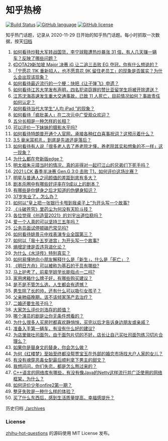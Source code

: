 # 知乎热榜
[![Build Status](https://github.com/ToWeLong/zhihu-hot-questions/workflows/CI/badge.svg)](https://github.com/ToWeLong/zhihu-hot-questions/actions)
[![GitHub language](https://img.shields.io/badge/language-golang-orange.svg)](https://golang.org/)
[![GitHub license](https://img.shields.io/github/license/ToWeLong/zhihu-hot-questions)](https://github.com/ToWeLong/zhihu-hot-questions/blob/main/LICENSE)

知乎热门话题，记录从 2020-11-29 日开始的知乎热门话题。每小时抓取一次数据，按天[归档](./archives)

<!-- BEGIN -->

1. [如何看待炒鞋大军转战国货，李宁球鞋遭热炒暴涨 31 倍，有人几天赚一辆车？反映了哪些问题？](https://www.zhihu.com/question/452737722)
1. [《DOTA2》新加坡 Major 决赛 iG 让二追三击败 EG 夺冠，你有什么想说的？](https://www.zhihu.com/question/452854474)
1. [「宁愿花 11K 重新招人，也不愿意花 9K 留住老员工」的现象是否属实？为什么会出现该现象？](https://www.zhihu.com/question/63878469)
1. [如何看待最近流行的一个梗：快把《让子弹飞》申遗？](https://www.zhihu.com/question/452583156)
1. [如何看待江苏大学发布声明，四名犯盗窃罪的赞比亚留学生将被开除遣送？](https://www.zhihu.com/question/452810851)
1. [江苏沈海高速发生重大交通事故，已致 11 人死亡，目前情况如何？事故责任如何认定？](https://www.zhihu.com/question/452830638)
1. [如何看待当代大学生“人均 iPad ”的现象？](https://www.zhihu.com/question/449381809)
1. [如何看待「疯批美人」在二次元中广受观众欢迎？](https://www.zhihu.com/question/452603572)
1. [五分长相是一种怎样的长相？](https://www.zhihu.com/question/63256882)
1. [可以评价一下妹妹的摄影水平吗?](https://www.zhihu.com/question/439813572)
1. [如何看待特朗普开通个人官网，承接各种红白喜事祝词？这预示着什么？](https://www.zhihu.com/question/452171246)
1. [3.5 毫米耳机孔，到底是先进还是落后？](https://www.zhihu.com/question/447810768)
1. [如何看待有人说「很多老人去了养老院才懂，养老院其实和想象的不一样」这一现象？](https://www.zhihu.com/question/440467400)
1. [为什么都在夸新版edge？](https://www.zhihu.com/question/385302999)
1. [明太祖朱元璋当时的情况，真的非得对一起打江山的兄弟们下死手吗？](https://www.zhihu.com/question/29104367)
1. [2021 LCK 春季半决赛 Gen.G 3:0 击败 T1，如何评价这场比赛？](https://www.zhihu.com/question/452895502)
1. [明星与普通人之间颜值的差距到底有多大？](https://www.zhihu.com/question/63311419)
1. [剧本杀圈中有哪些好评率在9成以上的剧本？](https://www.zhihu.com/question/376559705)
1. [有哪些是你健身之后才知道的伪健身知识？](https://www.zhihu.com/question/303672817)
1. [37岁失业了，怎么办？](https://www.zhihu.com/question/452583775)
1. [如何以“皇上把一张银行卡甩到我桌子上”为开头写一个故事?](https://www.zhihu.com/question/439189931)
1. [《斗破苍穹》里药尘为何没有天阶斗技？](https://www.zhihu.com/question/365727369)
1. [各位觉得《创造营2021》的刘宇出道位稳吗？](https://www.zhihu.com/question/447579155)
1. [爱一个人真的可以坚持三五年吗？](https://www.zhihu.com/question/445023515)
1. [公务员面试停顿磕巴常见吗?](https://www.zhihu.com/question/448057643)
1. [如何看待姚景元中戏表演专业全国第三？](https://www.zhihu.com/question/452242660)
1. [如何以「我十五岁进宫」为开头写一个故事?](https://www.zhihu.com/question/444720874)
1. [熵增定律是否违背进化论？](https://www.zhihu.com/question/391645572)
1. [为什么《水浒传》特别真实？](https://www.zhihu.com/question/445932631)
1. [如何易懂地向小朋友解释什么是「新生」，什么是「死亡」？](https://www.zhihu.com/question/452700050)
1. [《明日方舟》可以被称为基石的干员有哪些?](https://www.zhihu.com/question/450580829)
1. [马上护考了，前辈学姐学长能指点一二吗?](https://www.zhihu.com/question/447884087)
1. [家用烤箱什么牌子好，有哪些购买建议？](https://www.zhihu.com/question/21756417)
1. [是不是不管怎么选，人生都会有遗憾？](https://www.zhihu.com/question/450547306)
1. [男生除了长的帅，还有什么可以吸引女孩子？](https://www.zhihu.com/question/444408266)
1. [父亲肺癌晚期，该不该倾家荡产去治疗？](https://www.zhihu.com/question/446433748)
1. [二婚还要生孩子吗？](https://www.zhihu.com/question/449926690)
1. [大家怎么评价刘浩存的颜值？](https://www.zhihu.com/question/415082238)
1. [哪个演员的剧是让你无条件想看的？](https://www.zhihu.com/question/449699393)
1. [为什么很多人买房时都喜欢静悄悄，买完以后才告诉身边朋友或亲戚？](https://www.zhihu.com/question/423222976)
1. [准备入手第一辆车，有没有什么好的建议?](https://www.zhihu.com/question/378869694)
1. [为店里做吐司面包，由于面包片切的不好，店长让自己买吐司面包练习切片合理么？](https://www.zhihu.com/question/451729417)
1. [如果你是替身文的替身，你会怎么做？](https://www.zhihu.com/question/391074156)
1. [为何《红楼梦》至始至终都没帮贾宝玉在外部的婚恋市场找大户人家的女儿？](https://www.zhihu.com/question/451981483)
1. [有没有魂穿恶毒女配最后顺利拿下男主的甜文？](https://www.zhihu.com/question/445174404)
1. [我想问问，你们失恋，都是怎么熬过来的？](https://www.zhihu.com/question/443250021)
1. [C++语言的网络库有哪些，有没有像Java的Netty这样流行并广泛使用的网络框架，为什么？](https://www.zhihu.com/question/294343702)
1. [如何评价少年onfire2第一期？](https://www.zhihu.com/question/452798440)
1. [整牙失败是一种什么样的体验？](https://www.zhihu.com/question/285380876)
1. [买了什么东西后，感到生活质量提高，幸福感提升？](https://www.zhihu.com/question/26190592)

<!-- END -->

历史归档 [./archives](./archives)


### License
[zhihu-hot-questions](https://github.com/towelong/zhihu-hot-questions) 的源码使用 MIT License 发布。